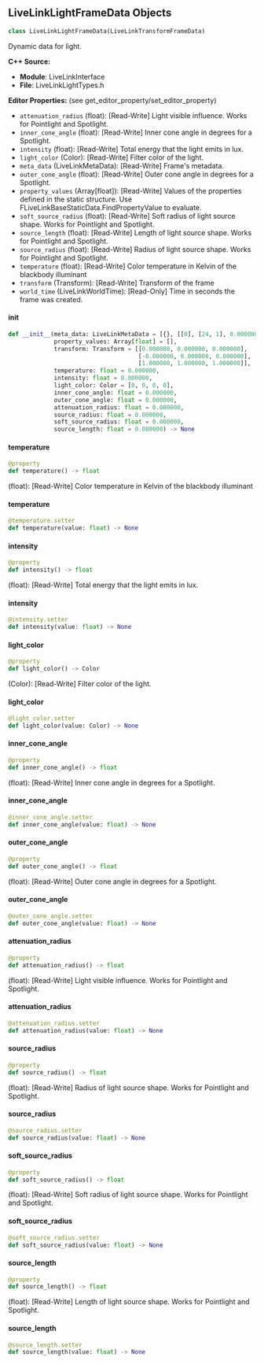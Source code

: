 ## LiveLinkLightFrameData Objects

```python
class LiveLinkLightFrameData(LiveLinkTransformFrameData)
```

Dynamic data for light.

**C++ Source:**

- **Module**: LiveLinkInterface
- **File**: LiveLinkLightTypes.h

**Editor Properties:** (see get_editor_property/set_editor_property)

- ``attenuation_radius`` (float):  [Read-Write] Light visible influence. Works for Pointlight and Spotlight.
- ``inner_cone_angle`` (float):  [Read-Write] Inner cone angle in degrees for a Spotlight.
- ``intensity`` (float):  [Read-Write] Total energy that the light emits in lux.
- ``light_color`` (Color):  [Read-Write] Filter color of the light.
- ``meta_data`` (LiveLinkMetaData):  [Read-Write] Frame's metadata.
- ``outer_cone_angle`` (float):  [Read-Write] Outer cone angle in degrees for a Spotlight.
- ``property_values`` (Array[float]):  [Read-Write] Values of the properties defined in the static structure. Use FLiveLinkBaseStaticData.FindPropertyValue to evaluate.
- ``soft_source_radius`` (float):  [Read-Write] Soft radius of light source shape. Works for Pointlight and Spotlight.
- ``source_length`` (float):  [Read-Write] Length of light source shape. Works for Pointlight and Spotlight.
- ``source_radius`` (float):  [Read-Write] Radius of light source shape. Works for Pointlight and Spotlight.
- ``temperature`` (float):  [Read-Write] Color temperature in Kelvin of the blackbody illuminant
- ``transform`` (Transform):  [Read-Write] Transform of the frame
- ``world_time`` (LiveLinkWorldTime):  [Read-Only] Time in seconds the frame was created.

<a id="unreal.LiveLinkLightFrameData.__init__"></a>

#### __init__

```python
def __init__(meta_data: LiveLinkMetaData = [{}, [[0], [24, 1], 0.000000]],
             property_values: Array[float] = [],
             transform: Transform = [[0.000000, 0.000000, 0.000000],
                                     [-0.000000, 0.000000, 0.000000],
                                     [1.000000, 1.000000, 1.000000]],
             temperature: float = 0.000000,
             intensity: float = 0.000000,
             light_color: Color = [0, 0, 0, 0],
             inner_cone_angle: float = 0.000000,
             outer_cone_angle: float = 0.000000,
             attenuation_radius: float = 0.000000,
             source_radius: float = 0.000000,
             soft_source_radius: float = 0.000000,
             source_length: float = 0.000000) -> None
```

<a id="unreal.LiveLinkLightFrameData.temperature"></a>

#### temperature

```python
@property
def temperature() -> float
```

(float):  [Read-Write] Color temperature in Kelvin of the blackbody illuminant

<a id="unreal.LiveLinkLightFrameData.temperature"></a>

#### temperature

```python
@temperature.setter
def temperature(value: float) -> None
```

<a id="unreal.LiveLinkLightFrameData.intensity"></a>

#### intensity

```python
@property
def intensity() -> float
```

(float):  [Read-Write] Total energy that the light emits in lux.

<a id="unreal.LiveLinkLightFrameData.intensity"></a>

#### intensity

```python
@intensity.setter
def intensity(value: float) -> None
```

<a id="unreal.LiveLinkLightFrameData.light_color"></a>

#### light_color

```python
@property
def light_color() -> Color
```

(Color):  [Read-Write] Filter color of the light.

<a id="unreal.LiveLinkLightFrameData.light_color"></a>

#### light_color

```python
@light_color.setter
def light_color(value: Color) -> None
```

<a id="unreal.LiveLinkLightFrameData.inner_cone_angle"></a>

#### inner_cone_angle

```python
@property
def inner_cone_angle() -> float
```

(float):  [Read-Write] Inner cone angle in degrees for a Spotlight.

<a id="unreal.LiveLinkLightFrameData.inner_cone_angle"></a>

#### inner_cone_angle

```python
@inner_cone_angle.setter
def inner_cone_angle(value: float) -> None
```

<a id="unreal.LiveLinkLightFrameData.outer_cone_angle"></a>

#### outer_cone_angle

```python
@property
def outer_cone_angle() -> float
```

(float):  [Read-Write] Outer cone angle in degrees for a Spotlight.

<a id="unreal.LiveLinkLightFrameData.outer_cone_angle"></a>

#### outer_cone_angle

```python
@outer_cone_angle.setter
def outer_cone_angle(value: float) -> None
```

<a id="unreal.LiveLinkLightFrameData.attenuation_radius"></a>

#### attenuation_radius

```python
@property
def attenuation_radius() -> float
```

(float):  [Read-Write] Light visible influence. Works for Pointlight and Spotlight.

<a id="unreal.LiveLinkLightFrameData.attenuation_radius"></a>

#### attenuation_radius

```python
@attenuation_radius.setter
def attenuation_radius(value: float) -> None
```

<a id="unreal.LiveLinkLightFrameData.source_radius"></a>

#### source_radius

```python
@property
def source_radius() -> float
```

(float):  [Read-Write] Radius of light source shape. Works for Pointlight and Spotlight.

<a id="unreal.LiveLinkLightFrameData.source_radius"></a>

#### source_radius

```python
@source_radius.setter
def source_radius(value: float) -> None
```

<a id="unreal.LiveLinkLightFrameData.soft_source_radius"></a>

#### soft_source_radius

```python
@property
def soft_source_radius() -> float
```

(float):  [Read-Write] Soft radius of light source shape. Works for Pointlight and Spotlight.

<a id="unreal.LiveLinkLightFrameData.soft_source_radius"></a>

#### soft_source_radius

```python
@soft_source_radius.setter
def soft_source_radius(value: float) -> None
```

<a id="unreal.LiveLinkLightFrameData.source_length"></a>

#### source_length

```python
@property
def source_length() -> float
```

(float):  [Read-Write] Length of light source shape. Works for Pointlight and Spotlight.

<a id="unreal.LiveLinkLightFrameData.source_length"></a>

#### source_length

```python
@source_length.setter
def source_length(value: float) -> None
```

<a id="unreal.LiveLinkLightBlueprintData"></a>